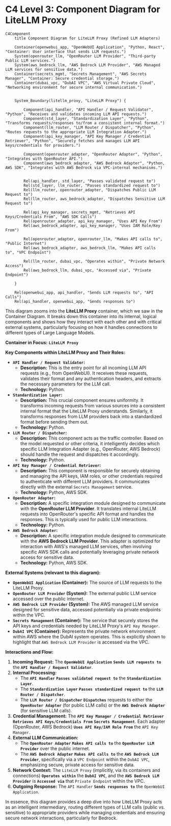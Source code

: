 # C4 Level 3: Component Diagram for LiteLLM Proxy

```mermaid
C4Component
    title Component Diagram for LiteLLM Proxy (Refined LLM Adapters)

    Container(openwebui_app, "OpenWebUI Application", "Python, React", "Container: User interface that sends LLM requests.")
    System(openrouter_llm, "OpenRouter LLM Provider", "Third-party Public LLM services.")
    System(aws_bedrock_llm, "AWS Bedrock LLM Provider", "AWS Managed LLM services for sensitive data.")
    Container(secrets_mgmt, "Secrets Management", "AWS Secrets Manager", "Container: Secure credential storage.")
    Container(dubai_vpc, "DubAI VPC", "AWS Virtual Private Cloud", "Networking environment for secure internal communication.")


    System_Boundary(litellm_proxy, "LiteLLM Proxy") {

        Component(api_handler, "API Handler / Request Validator", "Python", "Receives and validates incoming LLM API requests.")
        Component(std_layer, "Standardization Layer", "Python", "Transforms requests/responses to/from a consistent internal format.")
        Component(llm_router, "LLM Router / Dispatcher", "Python", "Routes requests to the appropriate LLM Integration Adapter.")
        Component(api_key_manager, "API Key Manager / Credential Retriever", "Python", "Securely fetches and manages LLM API keys/credentials for providers.")

        Component(openrouter_adapter, "OpenRouter Adapter", "Python", "Integrates with OpenRouter API.")
        Component(aws_bedrock_adapter, "AWS Bedrock Adapter", "Python, AWS SDK", "Integrates with AWS Bedrock via VPC-internal mechanisms.")


        Rel(api_handler, std_layer, "Passes validated request to")
        Rel(std_layer, llm_router, "Passes standardized request to")
        Rel(llm_router, openrouter_adapter, "Dispatches Public LLM Request to")
        Rel(llm_router, aws_bedrock_adapter, "Dispatches Sensitive LLM Request to")

        Rel(api_key_manager, secrets_mgmt, "Retrieves API Keys/Credentials From", "AWS SDK Calls")
        Rel(openrouter_adapter, api_key_manager, "Uses API Key From")
        Rel(aws_bedrock_adapter, api_key_manager, "Uses IAM Role/Key From")

        Rel(openrouter_adapter, openrouter_llm, "Makes API calls to", "Public Internet")
        Rel(aws_bedrock_adapter, aws_bedrock_llm, "Makes API calls to", "VPC Endpoint")

        Rel(llm_router, dubai_vpc, "Operates within", "Private Network Access")
        Rel(aws_bedrock_llm, dubai_vpc, "Accessed via", "Private Endpoint")

    }

    Rel(openwebui_app, api_handler, "Sends LLM requests to", "API Calls")
    Rel(api_handler, openwebui_app, "Sends responses to")
```

This diagram zooms into the **LiteLLM Proxy** container, which we saw in the Container Diagram. It breaks down this container into its internal, logical components and shows how they interact with each other and with critical external systems, particularly focusing on how it handles connections to different types of Large Language Models.

**Container in Focus:** **`LiteLLM Proxy`**

**Key Components within LiteLLM Proxy and Their Roles:**

*   **`API Handler / Request Validator`:**
    *   **Description:** This is the entry point for all incoming LLM API requests (e.g., from OpenWebUI). It receives these requests, validates their format and any authentication headers, and extracts the necessary parameters for the LLM call.
    *   **Technology:** Python.
*   **`Standardization Layer`:**
    *   **Description:** This crucial component ensures uniformity. It transforms incoming requests from various sources into a consistent internal format that the LiteLLM Proxy understands. Similarly, it transforms responses from LLM providers back into a standardized format before sending them out.
    *   **Technology:** Python.
*   **`LLM Router / Dispatcher`:**
    *   **Description:** This component acts as the traffic controller. Based on the model requested or other criteria, it intelligently decides which specific LLM Integration Adapter (e.g., OpenRouter, AWS Bedrock) should handle the request and dispatches it accordingly.
    *   **Technology:** Python.
*   **`API Key Manager / Credential Retriever`:**
    *   **Description:** This component is responsible for securely obtaining and managing the API keys, IAM roles, or other credentials required to authenticate with different LLM providers. It communicates directly with the external `Secrets Management` service.
    *   **Technology:** Python, AWS SDK.
*   **`OpenRouter Adapter`:**
    *   **Description:** A specific integration module designed to communicate with the **OpenRouter LLM Provider**. It translates internal LiteLLM requests into OpenRouter's specific API format and handles the responses. This is typically used for public LLM interactions.
    *   **Technology:** Python.
*   **`AWS Bedrock Adapter`:**
    *   **Description:** A specific integration module designed to communicate with the **AWS Bedrock LLM Provider**. This adapter is optimized for interaction with AWS's managed LLM services, often involving specific AWS SDK calls and potentially leveraging private network access for sensitive data.
    *   **Technology:** Python, AWS SDK.

**External Systems (relevant to this diagram):**

*   **`OpenWebUI Application` (Container):** The source of LLM requests to the LiteLLM Proxy.
*   **`OpenRouter LLM Provider` (System):** The external public LLM service accessed over the public internet.
*   **`AWS Bedrock LLM Provider` (System):** The AWS managed LLM service designed for sensitive data, accessed potentially via private endpoints within the VPC.
*   **`Secrets Management` (Container):** The service that securely stores the API keys and credentials needed by LiteLLM Proxy's `API Key Manager`.
*   **`DubAI VPC` (Container):** Represents the private network environment within AWS where the DubAI system operates. This is explicitly shown to highlight that `AWS Bedrock LLM Provider` is accessed via the VPC.

**Interactions and Flow:**

1.  **Incoming Request:** The **`OpenWebUI Application`** **`Sends LLM requests to`** the **`API Handler / Request Validator`**.
2.  **Internal Processing:**
    *   The **`API Handler`** **`Passes validated request to`** the **`Standardization Layer`**.
    *   The **`Standardization Layer`** **`Passes standardized request to`** the **`LLM Router / Dispatcher`**.
    *   The **`LLM Router / Dispatcher`** **`Dispatches`** requests to either the **`OpenRouter Adapter`** (for public LLM calls) or the **`AWS Bedrock Adapter`** (for sensitive LLM calls).
3.  **Credential Management:** The **`API Key Manager / Credential Retriever`** **`Retrieves API Keys/Credentials From`** **`Secrets Management`**. Each adapter (OpenRouter, AWS Bedrock) **`Uses API Key/IAM Role From`** the `API Key Manager`.
4.  **External LLM Communication:**
    *   The **`OpenRouter Adapter`** **`Makes API calls to`** the **`OpenRouter LLM Provider`** over the public internet.
    *   The **`AWS Bedrock Adapter`** **`Makes API calls to`** the **`AWS Bedrock LLM Provider`**, specifically via a `VPC Endpoint` within the `DubAI VPC`, emphasizing secure, private access for sensitive data.
5.  **Network Context:** The `LiteLLM Proxy` (implicitly, via its containers and connections) **`Operates within`** the **`DubAI VPC`**, and the **`AWS Bedrock LLM Provider`** is **`Accessed via`** that `Private Endpoint` within the VPC.
6.  **Outgoing Response:** The `API Handler` **`Sends responses to`** the `OpenWebUI Application`.

In essence, this diagram provides a deep dive into how LiteLLM Proxy acts as an intelligent intermediary, routing different types of LLM calls (public vs. sensitive) to appropriate providers while managing credentials and ensuring secure network interactions, particularly for Bedrock.
